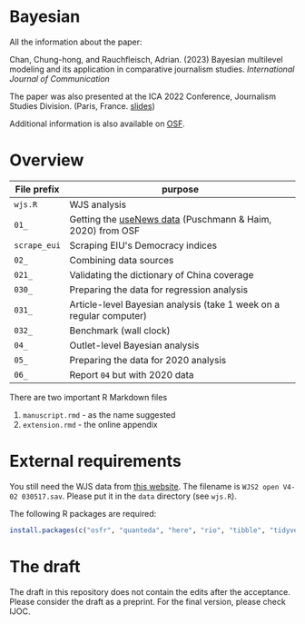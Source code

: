 # Bayesian

All the information about the paper:

Chan, Chung-hong, and Rauchfleisch, Adrian. (2023) Bayesian multilevel modeling and its application in comparative journalism studies. *International Journal of Communication*

The paper was also presented at the ICA 2022 Conference, Journalism Studies Division. (Paris, France. [slides](https://chainsawriot.github.io/bayes_pres))

Additional information is also available on [OSF](https://osf.io/2h4w8/).

# Overview

| File prefix  | purpose                                                                             |
|--------------|-------------------------------------------------------------------------------------|
| `wjs.R`      | WJS analysis                                                                        |
| `01_`        | Getting the [useNews data](https://osf.io/uzca3/) (Puschmann & Haim, 2020) from OSF |
| `scrape_eui` | Scraping EIU's Democracy indices                                                    |
| `02_`        | Combining data sources                                                              |
| `021_`       | Validating the dictionary of China coverage                                         |
| `030_`       | Preparing the data for regression analysis                                          |
| `031_`       | Article-level Bayesian analysis (take 1 week on a regular computer)                 |
| `032_`       | Benchmark (wall clock)                                                              |
| `04_`        | Outlet-level Bayesian analysis                                                      |
| `05_`        | Preparing the data for 2020 analysis                                                |
| `06_`        | Report `04` but with 2020 data                                                      |

There are two important R Markdown files

1. `manuscript.rmd` - as the name suggested
2. `extension.rmd` - the online appendix

# External requirements

You still need the WJS data from [this website](https://worldsofjournalism.org/data-d79/data-and-key-tables-2012-2016/). The filename is `WJS2 open V4-02 030517.sav`. Please put it in the `data` directory (see `wjs.R`).

The following R packages are required:

```r
install.packages(c("osfr", "quanteda", "here", "rio", "tibble", "tidyverse", "ROCR",  "brms", "lme4", "MASS", "broom", "broom.mixed", "dplyr", "fuzzyjoin",  "parameters", "rmarkdown", "papaja", "cowplot", "knitr", "ggplot2", "bayestestR", "scales", "rvest", "haven", "purrr"))
```

# The draft

The draft in this repository does not contain the edits after the acceptance. Please consider the draft as a preprint. For the final version, please check IJOC.
